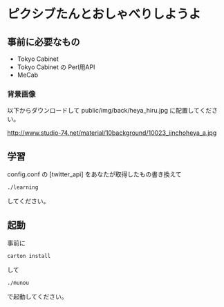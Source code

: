 # ピクシブたんとおしゃべりしようよ

## 事前に必要なもの

- Tokyo Cabinet
- Tokyo Cabinet の Perl用API
- MeCab

### 背景画像

以下からダウンロードして public/img/back/heya\_hiru.jpg に配置してください。

http://www.studio-74.net/material/10background/10023_iinchoheya_a.jpg


## 学習

config.conf の [twitter\_api] をあなたが取得したもの書き換えて

```
./learning
```

してください。

## 起動

事前に

```
carton install
```

して

```
./munou
```

で起動してください。
